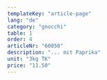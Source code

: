 ```yaml
---
templateKey: "article-page"
lang: "de"
category: "gnocchi"
table: 1
order: 4
articleNr: "60050"
description: "... mit Paprika"
unit: "3kg TK"
price: "11.50"
---
```

